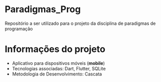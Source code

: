# Paradigmas_Prog
Repositório a ser utilizado para o projeto da disciplina de paradigmas de programação


# Informações do projeto

* Aplicativo para dispositivos móveis (__mobile__)
* Tecnologias associadas: Dart, Flutter, SQLite 
* Metodologia de Desenvolvimento: Cascata
